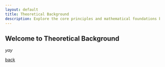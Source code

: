 ```yaml
---
layout: default
title: Theoretical Background
description: Explore the core principles and mathematical foundations behind NeRFs
---
```


## Welcome to Theoretical Background

_yay_

[back](./)
